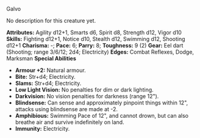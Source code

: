 Galvo

No description for this creature yet.

**Attributes:** Agility d12+1, Smarts d6, Spirit d8, Strength d12, Vigor
d10
**Skills:** Fighting d12+1, Notice d10, Stealth d12, Swimming d12,
Shooting d12+1
**Charisma:** -; **Pace:** 6; **Parry:** 8; **Toughness:** 9 (2)
**Gear:** Eel dart (Shooting; range 3/6/12; 2d4; Electricity)
**Edges:** Combat Reflexes, Dodge, Marksman
**Special Abilities**
- **Armour +2:** Natural armour.
- **Bite:** Str+d4; Electricity.
- **Slams:** Str+d4; Electricity.
- **Low Light Vision:** No penalties for dim or dark lighting.
- **Darkvision:** No vision penalties for darkness (range 12").
- **Blindsense:** Can sense and approximately pinpoint things within
12", attacks using blindsense are made at -2.
- **Amphibious:** Swimming Pace of 12", and cannot drown, but can also
breathe air and survive indefinitely on land.
- **Immunity:** Electricity.


